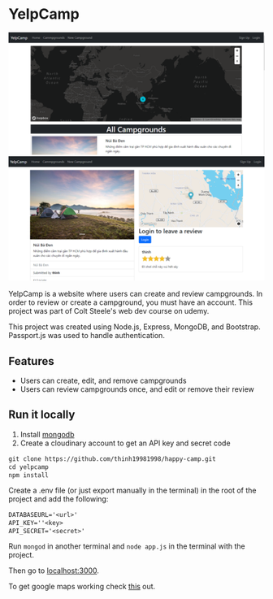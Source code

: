 # YelpCamp

![Image 1](https://github.com/thinh19981998/happy-camp/blob/master/screenshots/indexpage.PNG)  
![Image 2](https://github.com/thinh19981998/happy-camp/blob/master/screenshots/showpage.PNG)

YelpCamp is a website where users can create and review campgrounds. In order to review or create a campground, you must have an account. This project was part of Colt Steele's web dev course on udemy.

This project was created using Node.js, Express, MongoDB, and Bootstrap. Passport.js was used to handle authentication.

## Features

- Users can create, edit, and remove campgrounds
- Users can review campgrounds once, and edit or remove their review

## Run it locally

1. Install [mongodb](https://www.mongodb.com/)
2. Create a cloudinary account to get an API key and secret code

```
git clone https://github.com/thinh19981998/happy-camp.git
cd yelpcamp
npm install
```

Create a .env file (or just export manually in the terminal) in the root of the project and add the following:

```
DATABASEURL='<url>'
API_KEY=''<key>
API_SECRET='<secret>'
```

Run `mongod` in another terminal and `node app.js` in the terminal with the project.

Then go to [localhost:3000](http://localhost:3000/).

To get google maps working check [this](https://www.mapbox.com/) out.

